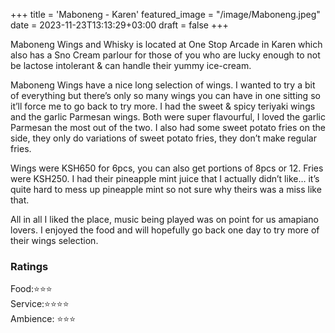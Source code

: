 +++
title = 'Maboneng - Karen'
featured_image = "/image/Maboneng.jpeg"
date = 2023-11-23T13:13:29+03:00
draft = false
+++

Maboneng Wings and Whisky is located at One Stop Arcade in Karen which also has a Sno Cream parlour for those of you who are lucky enough to not be lactose intolerant & can handle their yummy ice-cream.

Maboneng Wings have a nice long selection of wings. I wanted to try a bit of everything but there’s only so many wings you can have in one sitting so it’ll force me to go back to try more. I had the sweet & spicy teriyaki wings and the garlic Parmesan wings. Both were super flavourful, I loved the garlic Parmesan the most out of the two. I also had some sweet potato fries on the side, they only do variations of sweet potato fries, they don’t make regular fries.

Wings were KSH650 for 6pcs, you can also get portions of 8pcs or 12. Fries were KSH250. I had their pineapple mint juice that I actually didn’t like… it’s quite hard to mess up pineapple mint so not sure why theirs was a miss like that.

All in all I liked the place, music being played was on point for us amapiano lovers. I enjoyed the food and will hopefully go back one day to try more of their wings selection.

### Ratings

Food:⭐️⭐️⭐️<br>
Service:⭐️⭐️⭐️⭐️<br>
Ambience: ⭐️⭐️⭐️<br>
